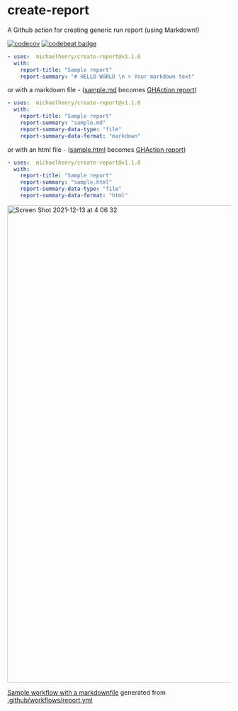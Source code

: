 # create-report

A Github action for creating generic run report (using Markdown!)

[![codecov](https://codecov.io/gh/michaelhenry/create-report/branch/main/graph/badge.svg?token=TC3XYJYG61)](https://codecov.io/gh/michaelhenry/create-report)
[![codebeat badge](https://codebeat.co/badges/f52c2068-17ca-41a1-8421-f6b54e4155d4)](https://codebeat.co/projects/github-com-michaelhenry-create-report-main)


```yml
- uses:  michaelhenry/create-report@v1.1.0
  with:
    report-title: "Sample report"
    report-summary: "# HELLO WORLD \n > Your markdown text"
```

or with a markdown file - ([sample.md](sample.md) becomes [GHAction report](https://github.com/michaelhenry/create-report/runs/5320754864?check_suite_focus=true))
```yml
- uses:  michaelhenry/create-report@v1.1.0
  with:
    report-title: "Sample report"
    report-summary: "sample.md"
    report-summary-data-type: "file"
    report-summary-data-format: "markdown"
```

or with an html file - ([sample.html](sample.html) becomes [GHAction report](https://github.com/michaelhenry/create-report/runs/5320933581?check_suite_focus=true))

```yml
- uses:  michaelhenry/create-report@v1.1.0
  with:
    report-title: "Sample report"
    report-summary: "sample.html"
    report-summary-data-type: "file"
    report-summary-data-format: "html"
```

<img width="1076" alt="Screen Shot 2021-12-13 at 4 06 32" src="https://user-images.githubusercontent.com/717992/145722614-bc2987a6-72b3-4f26-9948-6bcf40658854.png">


[Sample workflow with a markdownfile](https://github.com/michaelhenry/create-report/runs/4549800696?check_suite_focus=true) generated from [.github/workflows/report.yml](https://github.com/michaelhenry/create-report/blob/main/.github/workflows/report.yml)
